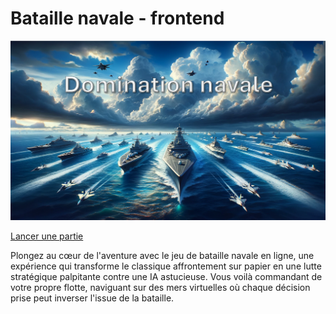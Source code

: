 # Bataille navale - frontend

![affiche jeu](./assets/Affiche.png)

[Lancer une partie](http://la-bataille-navale.fr/)

Plongez au cœur de l'aventure avec le jeu de bataille navale en ligne, une expérience qui transforme le classique affrontement sur papier en une lutte stratégique palpitante contre une IA astucieuse. Vous voilà commandant de votre propre flotte, naviguant sur des mers virtuelles où chaque décision prise peut inverser l'issue de la bataille.

 